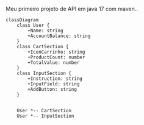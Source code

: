 Meu primeiro projeto de API em java 17 com maven.. 

```mermaid
classDiagram
    class User {
        +Name: string
        +AccountBalance: string
    }
    class CartSection {
        +IconCarrinho: string
        +ProductCount: number
        +TotalValue: number
    }
    class InputSection {
        +Instruction: string
        +InputField: string
        +AddButton: string
    }

  
    User *-- CartSection
    User *-- InputSection
 

```
